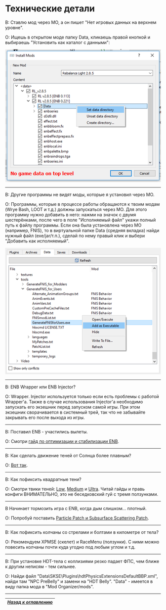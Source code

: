 # Технические детали

В: Ставлю мод через МО, а он пишет "Нет игровых данных на верхнем уровне".

О: Ищешь в открытом моде папку Data, кликаешь правой кнопкой и выбираешь "Установить как каталог с данными":

![](../00_Resources/IMG_NoGameDataOnTopLevel.png)

------

В: Другие программы не видят моды, которые я установил через МО.

О: Программы, которые в процессе работы обращаются к твоим модам (Wrye Bash, LOOT и т.д.) должны запускаться через МО. Для этого программу нужно добавить в него: нажми на значок с двумя шестерёнками, после чего в поле "Исполняемый файл" укажи полный путь к файлу программы. Если она была установлена через МО (например, FNIS), то в виртуальной папке Data (средняя вкладка) найди нужный файл (exe/jar/т.п.), сделай по нему правый клик и выбери "Добавить как исполняемый".

![](../00_Resources/IMG_AddAsExecutable.png)

------

В: ENB Wrapper или ENB Injector?

О: Wrapper. Injector используется только если есть проблемы с работой Wrapper'а. Также в случае использования Injector'а необходимо запускать его экзешник перед запуском самой игры. При этом экзешник сворачивается в системный трей, так что не забывайте закрывать его после выхода из игры.

------

В: Поставил ENB - участились вылеты.

О: Смотри [гайд по оптимизации и стабилизации ENB](http://www.nexusmods.com/skyrim/mods/50214/).

------

В: Как сделать движение теней от Солнца более плавным?

О: [Вот так](../00_Resources/06_Плавные_тени_от_Солнца.md).

------

В: Как пофиксить квадратные тени?

О: Смотри твики теней: [Low](http://www.nexusmods.com/skyrim/mods/19632/), [Medium](http://www.nexusmods.com/skyrim/mods/283/) и [Ultra](http://www.nexusmods.com/skyrim/mods/7638/). Читай гайды и правь конфиги ВНИМАТЕЛЬНО, это не беседковский гуй с тремя ползунками.

------

В Начинает тормозить игра с ENB, когда дым слишком... плотный.

О: Попробуй поставить [Particle Patch и Subsurface Scattering Patch](http://enbseries.enbdev.com/forum/viewtopic.php?f=6&t=1499).

------

В: Как пофиксить колчаны со стрелами и болтами в километре от тела?

О: Рекомендуем XPMSE (скелет) и RaceMenu (ползунки). С ними можно повесить колчаны почти куда угодно под любым углом и т.д.

------

В: При установке HDT-тела с коллизиями резко падает ФПС, чем ближе к другим неписям - тем сильнее.

О: Найди файл "Data\SKSE\Plugins\hdtPhysicsExtensionsDefaultBBP.xml", найди там "NPC PreBelly" и замени на "HDT Belly". "Data" - имеется в виду папка мода в "Mod Organizer/mods".

------

|[*Назад к оглавлению*](../01_Оглавление.md)|
|:---:|
